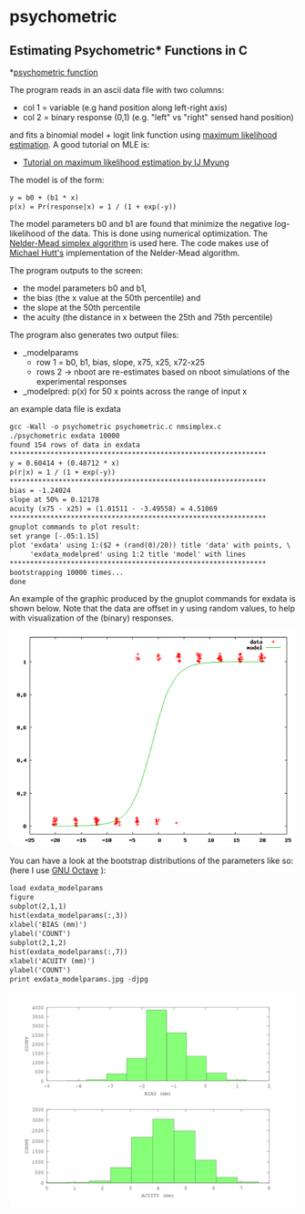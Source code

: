 psychometric
============

Estimating Psychometric* Functions in C
---------------------------------------

*[psychometric function](http://en.wikipedia.org/wiki/Psychometric_function)

The program reads in an ascii data file with two columns:

* col 1 = variable (e.g hand position along left-right axis)
* col 2 = binary response (0,1) (e.g. "left" vs "right" sensed hand position)

and fits a binomial model + logit link function using [maximum likelihood estimation](http://en.wikipedia.org/wiki/Maximum_likelihood). A good tutorial on MLE is:

* [Tutorial on maximum likelihood estimation by IJ Myung](http://www.sciencedirect.com/science/article/pii/S0022249602000287)

The model is of the form:

	y = b0 + (b1 * x)
	p(x) = Pr(response|x) = 1 / (1 + exp(-y))

The model parameters b0 and b1 are found that minimize the negative log-likelihood of the data. This is done using numerical optimization. The [Nelder-Mead simplex algorithm](http://en.wikipedia.org/wiki/Nelder–Mead_method) is used here. The code makes use of [Michael Hutt's](http://www.mikehutt.com) implementation of the Nelder-Mead algorithm.

The program outputs to the screen:

* the model parameters b0 and b1,
* the bias (the x value at the 50th percentile) and
* the slope at the 50th percentile
* the acuity (the distance in x between the 25th and 75th percentile)

The program also generates two output files:

* _modelparams
	* row 1 = b0, b1, bias, slope, x75, x25, x72-x25
	* rows 2 -> nboot are re-estimates based on nboot simulations of the experimental responses
* _modelpred: p(x) for 50 x points across the range of input x

an example data file is exdata

	gcc -Wall -o psychometric psychometric.c nmsimplex.c
	./psychometric exdata 10000
	found 154 rows of data in exdata
	***************************************************************
	y = 0.60414 + (0.48712 * x)
	p(r|x) = 1 / (1 + exp(-y))
	***************************************************************
	bias = -1.24024
	slope at 50% = 0.12178
	acuity (x75 - x25) = (1.01511 - -3.49558) = 4.51069
	***************************************************************
	gnuplot commands to plot result:
	set yrange [-.05:1.15]
	plot 'exdata' using 1:($2 + (rand(0)/20)) title 'data' with points, \
	     'exdata_modelpred' using 1:2 title 'model' with lines
	***************************************************************
	bootstrapping 10000 times...
	done

An example of the graphic produced by the gnuplot commands for exdata is shown below. Note that the data are offset in y using random values, to help with visualization of the (binary) responses.

![Image](exdata_modelpred.gif)

You can have a look at the bootstrap distributions of the parameters like so: (here I use [GNU Octave](http://www.gnu.org/software/octave/) ):

	load exdata_modelparams
	figure
	subplot(2,1,1)
	hist(exdata_modelparams(:,3))
	xlabel('BIAS (mm)')
	ylabel('COUNT')
	subplot(2,1,2)
	hist(exdata_modelparams(:,7))
	xlabel('ACUITY (mm)')
	ylabel('COUNT')
	print exdata_modelparams.jpg -djpg

![Image](exdata_modelparams.jpg)
